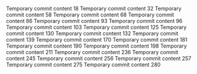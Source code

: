 Temporary commit content 18
Temporary commit content 32
Temporary commit content 58
Temporary commit content 68
Temporary commit content 86
Temporary commit content 93
Temporary commit content 96
Temporary commit content 103
Temporary commit content 125
Temporary commit content 130
Temporary commit content 132
Temporary commit content 139
Temporary commit content 170
Temporary commit content 181
Temporary commit content 190
Temporary commit content 198
Temporary commit content 211
Temporary commit content 236
Temporary commit content 245
Temporary commit content 256
Temporary commit content 257
Temporary commit content 275
Temporary commit content 280
